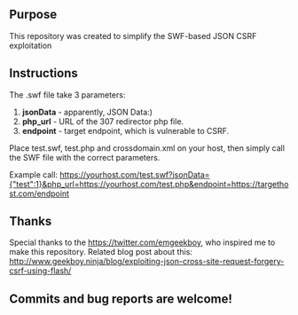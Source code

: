 ## Purpose
This repository was created to simplify the SWF-based JSON CSRF exploitation

## Instructions
The .swf file take 3 parameters:
1) **jsonData** - apparently, JSON Data:)
2) **php_url** - URL of the 307 redirector php file.
3) **endpoint** - target endpoint, which is vulnerable to CSRF.

Place test.swf, test.php and crossdomain.xml on your host, then simply call the SWF file with the correct parameters.

Example call:
https://yourhost.com/test.swf?jsonData={"test":1}&php_url=https://yourhost.com/test.php&endpoint=https://targethost.com/endpoint


## Thanks
Special thanks to the https://twitter.com/emgeekboy, who inspired me to make this repository.
Related blog post about this: http://www.geekboy.ninja/blog/exploiting-json-cross-site-request-forgery-csrf-using-flash/

## Commits and bug reports are welcome!
